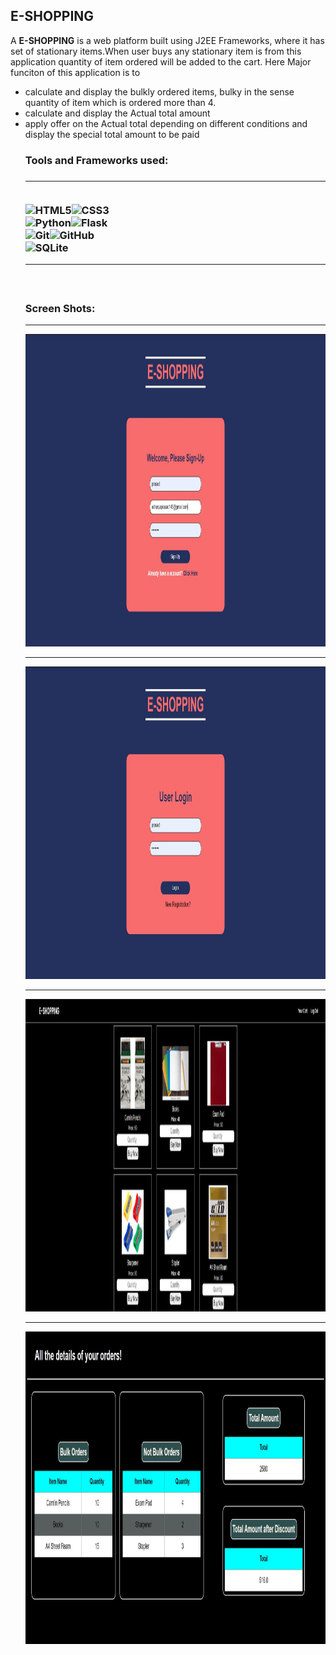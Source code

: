 <h2>E-SHOPPING</h2>
<div>
 <p>
  A <strong>E-SHOPPING</strong> is a web platform built using J2EE Frameworks, where it has set of stationary items.When user buys any stationary item is from this application quantity of item ordered will be added to the cart. 
  Here Major funciton of this application is to 
  <ul>
    <li>calculate and display the bulkly ordered items, bulky in the sense quantity of item which is ordered more than 4.</li>
    <li>calculate and display the Actual total amount</li>
    <li>apply offer on the Actual total depending on different conditions and display the special total amount to be paid</li>    
 </p>
<div>
<h3> Tools and Frameworks used:<h3>
<hr>
<br>
<img alt="HTML5" src="https://img.shields.io/badge/html5%20-%23E34F26.svg?&style=for-the-badge&logo=html5&logoColor=white"/><img alt="CSS3" src="https://img.shields.io/badge/css3%20-%231572B6.svg?&style=for-the-badge&logo=css3&logoColor=white"/>
 <br>
<img alt="Python" src="https://img.shields.io/badge/python%20-%2314354C.svg?&style=for-the-badge&logo=python&logoColor=white"/><img alt="Flask" src="https://img.shields.io/badge/flask%20-%23000.svg?&style=for-the-badge&logo=flask&logoColor=white"/>
<br>
<img alt="Git" src="https://img.shields.io/badge/git%20-%23F05033.svg?&style=for-the-badge&logo=git&logoColor=white"/><img alt="GitHub" src="https://img.shields.io/badge/github%20-%23121011.svg?&style=for-the-badge&logo=github&logoColor=white"/>
<br>
<img alt="SQLite" src ="https://img.shields.io/badge/sqlite-%2307405e.svg?&style=for-the-badge&logo=sqlite&logoColor=white"/>
<br>
<hr>
<br>
<h3> Screen Shots: </h3>
<hr>
<img src="https://github.com/prasad145/E-SHOPPING/blob/master/screenshots/registration.JPG" width="850" height ="500">
<hr>
<img src="https://github.com/prasad145/E-SHOPPING/blob/master/screenshots/login.JPG" width="850" height ="500">
<hr>
<img src="https://github.com/prasad145/E-SHOPPING/blob/master/screenshots/home.JPG" width="850" height ="500">
<hr>
<img src="https://github.com/prasad145/E-SHOPPING/blob/master/screenshots/details.JPG" width="850" height ="500">

